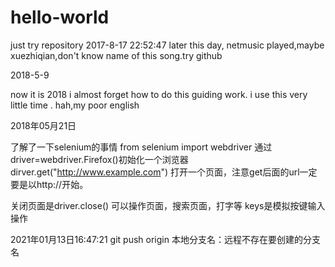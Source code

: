 # hello-world
just try repository
2017-8-17 22:52:47
later this day, netmusic played,maybe xuezhiqian,don't know name of this song.try github


2018-5-9

now it is 2018 i almost forget how to do this  guiding work. i use this very little time .
hah,my poor english

2018年05月21日

了解了一下selenium的事情
from selenium import webdriver
通过driver=webdriver.Firefox()初始化一个浏览器
dirver.get("http://www.example.com")
打开一个页面，注意get后面的url一定要是以http://开始。

关闭页面是driver.close()
可以操作页面，搜索页面，打字等
keys是模拟按键输入操作

2021年01月13日16:47:21
git push origin 本地分支名：远程不存在要创建的分支名
